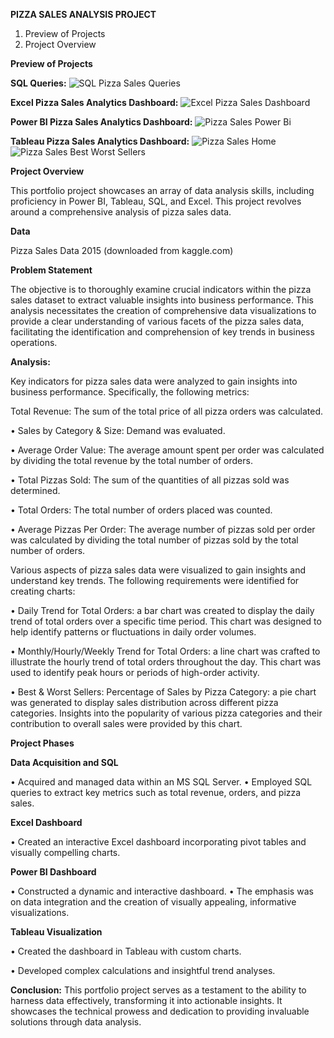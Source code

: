 **PIZZA SALES ANALYSIS PROJECT**

1. Preview of Projects
2. Project Overview

**Preview of Projects**

**SQL Queries:**
![SQL Pizza Sales Queries](https://github.com/ekaterinakham/SQL-Tableau-PowerBI-Excel-Pizza-Sales-Analysis-Project/assets/144201262/cf639cef-0979-4629-a6c7-010f10247f39)

**Excel Pizza Sales Analytics Dashboard:**
![Excel Pizza Sales Dashboard](https://github.com/ekaterinakham/SQL-Tableau-PowerBI-Excel-Pizza-Sales-Analysis-Project/assets/144201262/5334b852-80cd-4dd2-b55b-0027069a794f)

**Power BI Pizza Sales Analytics Dashboard:**
![Pizza Sales Power Bi](https://github.com/ekaterinakham/SQL-Tableau-PowerBI-Excel-Pizza-Sales-Analysis-Project/assets/144201262/291f54ce-f7e7-4279-b25e-52db52494cf7)

**Tableau Pizza Sales Analytics Dashboard:**
![Pizza Sales Home](https://github.com/ekaterinakham/SQL-Tableau-PowerBI-Excel-Pizza-Sales-Analysis-Project/assets/144201262/5391837f-95c0-4842-9a43-73f5517ebc1f)
![Pizza Sales Best   Worst Sellers](https://github.com/ekaterinakham/SQL-Tableau-PowerBI-Excel-Pizza-Sales-Analysis-Project/assets/144201262/11804e37-f69f-46b1-9e4d-54466d61e433)

**Project Overview**

This portfolio project showcases an array of data analysis skills, including proficiency in Power BI, Tableau, SQL, and Excel. This project revolves around a comprehensive analysis of pizza sales data.

**Data**

Pizza Sales Data 2015 (downloaded from kaggle.com)

**Problem Statement**

The objective is to thoroughly examine crucial indicators within the pizza sales dataset to extract valuable insights into business performance. This analysis necessitates the creation of comprehensive data visualizations to provide a clear understanding of various facets of the pizza sales data, facilitating the identification and comprehension of key trends in business operations.

**Analysis:**

Key indicators for pizza sales data were analyzed to gain insights into business performance. Specifically, the following metrics:

Total Revenue: The sum of the total price of all pizza orders was calculated.

• Sales by Category & Size: Demand was evaluated.

• Average Order Value: The average amount spent per order was calculated by dividing the total revenue by the total number of orders.

• Total Pizzas Sold: The sum of the quantities of all pizzas sold was determined.

• Total Orders: The total number of orders placed was counted.

• Average Pizzas Per Order: The average number of pizzas sold per order was calculated by dividing the total number of pizzas sold by the total number of orders.

Various aspects of pizza sales data were visualized to gain insights and understand key trends. The following requirements were identified for creating charts:

• Daily Trend for Total Orders: a bar chart was created to display the daily trend of total orders over a specific time period. This chart was designed to help identify patterns or fluctuations in daily order volumes.

• Monthly/Hourly/Weekly Trend for Total Orders: a line chart was crafted to illustrate the hourly trend of total orders throughout the day. This chart was used to identify peak hours or periods of high-order activity.

• Best & Worst Sellers: Percentage of Sales by Pizza Category: a pie chart was generated to display sales distribution across different pizza categories. Insights into the popularity of various pizza categories and their contribution to overall sales were provided by this chart.

**Project Phases**

**Data Acquisition and SQL**

• Acquired and managed data within an MS SQL Server.
• Employed SQL queries to extract key metrics such as total revenue, orders, and pizza sales.

**Excel Dashboard** 

• Created an interactive Excel dashboard incorporating pivot tables and visually compelling charts.

**Power BI Dashboard** 

• Constructed a dynamic and interactive dashboard.
• The emphasis was on data integration and the creation of visually appealing, informative visualizations.

**Tableau Visualization** 

• Created the dashboard in Tableau with custom charts.

• Developed complex calculations and insightful trend analyses.

**Conclusion:**
This portfolio project serves as a testament to the ability to harness data effectively, transforming it into actionable insights. It showcases the technical prowess and dedication to providing invaluable solutions through data analysis.
